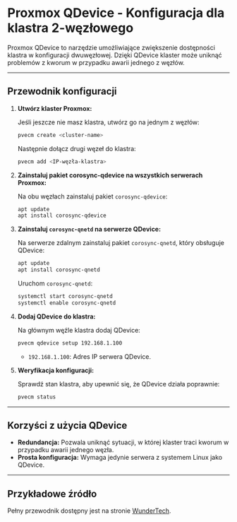 # Proxmox QDevice - Konfiguracja dla klastra 2-węzłowego

Proxmox QDevice to narzędzie umożliwiające zwiększenie dostępności klastra w konfiguracji dwuwęzłowej. Dzięki QDevice klaster może uniknąć problemów z kworum w przypadku awarii jednego z węzłów.

---

## Przewodnik konfiguracji

1. **Utwórz klaster Proxmox:**

   Jeśli jeszcze nie masz klastra, utwórz go na jednym z węzłów:
   ```bash
   pvecm create <cluster-name>
   ```

   Następnie dołącz drugi węzeł do klastra:
   ```bash
   pvecm add <IP-węzła-klastra>
   ```

2. **Zainstaluj pakiet corosync-qdevice na wszystkich serwerach Proxmox:**

   Na obu węzłach zainstaluj pakiet `corosync-qdevice`:
   ```bash
   apt update
   apt install corosync-qdevice
   ```

3. **Zainstaluj `corosync-qnetd` na serwerze QDevice:**

   Na serwerze zdalnym zainstaluj pakiet `corosync-qnetd`, który obsługuje QDevice:
   ```bash
   apt update
   apt install corosync-qnetd
   ```

   Uruchom `corosync-qnetd`:
   ```bash
   systemctl start corosync-qnetd
   systemctl enable corosync-qnetd
   ```

4. **Dodaj QDevice do klastra:**

   Na głównym węźle klastra dodaj QDevice:
   ```bash
   pvecm qdevice setup 192.168.1.100
   ```

   - `192.168.1.100`: Adres IP serwera QDevice.

5. **Weryfikacja konfiguracji:**

   Sprawdź stan klastra, aby upewnić się, że QDevice działa poprawnie:
   ```bash
   pvecm status
   ```

---

## Korzyści z użycia QDevice

- **Redundancja:** Pozwala uniknąć sytuacji, w której klaster traci kworum w przypadku awarii jednego węzła.
- **Prosta konfiguracja:** Wymaga jedynie serwera z systemem Linux jako QDevice.

---

## Przykładowe źródło
Pełny przewodnik dostępny jest na stronie [WunderTech](https://www.wundertech.net/how-to-create-a-2-node-cluster-in-proxmox/).
